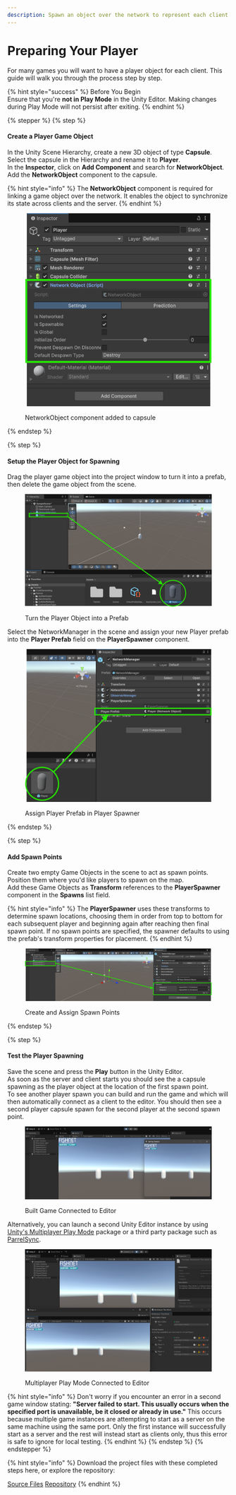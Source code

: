 ```yaml
---
description: Spawn an object over the network to represent each client's player.
---
```


# Preparing Your Player

For many games you will want to have a player object for each client. This guide will walk you through the process step by step.

{% hint style="success" %}
Before You Begin\
Ensure that you're **not in Play Mode** in the Unity Editor. Making changes during Play Mode will not persist after exiting.
{% endhint %}

{% stepper %}
{% step %}
#### Create a Player Game Object

In the Unity Scene Hierarchy, create a new 3D object of type **Capsule**.\
Select the capsule in the Hierarchy and rename it to **Player**.\
In the **Inspector**, click on **Add Component** and search for **NetworkObject**.\
Add the **NetworkObject** component to the capsule.

{% hint style="info" %}
The **NetworkObject** component is required for linking a game object over the network. It enables the object to synchronize its state across clients and the server.
{% endhint %}

<figure><img src="../../.gitbook/assets/add-networkobject-to-player.png" alt="NetworkObject component added to capsule"><figcaption><p>NetworkObject component added to capsule</p></figcaption></figure>
{% endstep %}

{% step %}
#### Setup the Player Object for Spawning

Drag the player game object into the project window to turn it into a prefab, then delete the game object from the scene.

<figure><img src="../../.gitbook/assets/create-player-prefab.png" alt="Turn the Player Object into a Prefab"><figcaption><p>Turn the Player Object into a Prefab</p></figcaption></figure>

Select the NetworkManager in the scene and assign your new Player prefab into the **Player Prefab** field on the **PlayerSpawner** component.

<figure><img src="../../.gitbook/assets/assign-playerprefab-in-spawner.png" alt="Assign Player Prefab in Player Spawner"><figcaption><p>Assign Player Prefab in Player Spawner</p></figcaption></figure>
{% endstep %}

{% step %}
#### Add Spawn Points

Create two empty Game Objects in the scene to act as spawn points. Position them where you'd like players to spawn on the map.\
Add these Game Objects as **Transform** references to the **PlayerSpawner** component in the **Spawns** list field.

{% hint style="info" %}
The **PlayerSpawner** uses these transforms to determine spawn locations, choosing them in order from top to bottom for each subsequent player and beginning again after reaching then final spawn point. If no spawn points are specified, the spawner defaults to using the prefab's transform properties for placement.
{% endhint %}

<figure><img src="../../.gitbook/assets/add-spawn-points.png" alt="Create and Assign Spawn Points"><figcaption><p>Create and Assign Spawn Points</p></figcaption></figure>
{% endstep %}

{% step %}
#### Test the Player Spawning

Save the scene and press the **Play** button in the Unity Editor.\
As soon as the server and client starts you should see the a capsule spawning as the player object at the location of the first spawn point.\
To see another player spawn you can build and run the game and which will then automatically connect as a client to the editor. You should then see a second player capsule spawn for the second player at the second spawn point.

<figure><img src="../../.gitbook/assets/build-connected-to-editor.png" alt="Built Game Connected to Editor"><figcaption><p>Built Game Connected to Editor</p></figcaption></figure>

Alternatively, you can launch a second Unity Editor instance by using [Unity's Multiplayer Play Mode](https://docs-multiplayer.unity3d.com/mppm/current/about/) package or a third party package such as [ParrelSync](https://github.com/VeriorPies/ParrelSync?tab=readme-ov-file#parrelsync).

<figure><img src="../../.gitbook/assets/mppm-connected-to-editor.png" alt="Multiplayer Play Mode Connected to Editor"><figcaption><p>Multiplayer Play Mode Connected to Editor</p></figcaption></figure>

{% hint style="info" %}
Don't worry if you encounter an error in a second game window stating: **"Server failed to start. This usually occurs when the specified port is unavailable, be it closed or already in use."** This occurs because multiple game instances are attempting to start as a server on the same machine using the same port. Only the first instance will successfully start as a server and the rest will instead start as clients only, thus this error is safe to ignore for local testing.
{% endhint %}
{% endstep %}
{% endstepper %}

{% hint style="info" %}
Download the project files with these completed steps here, or explore the repository:

<a href="https://github.com/maxkratt/fish-networking-getting-started/releases/download/preparing-your-player/preparing-your-player.unitypackage" class="button primary">Source Files</a> <a href="https://github.com/maxkratt/fish-networking-getting-started/tree/preparing-your-player" class="button secondary">Repository</a>
{% endhint %}
